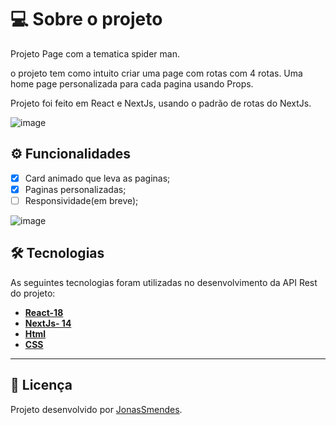 
# 💻 Sobre o projeto

Projeto Page com a tematica spider man.

o projeto tem como intuito criar uma page com rotas com 4 rotas.
Uma home page personalizada para cada pagina usando Props.

Projeto foi feito em React e NextJs, usando o padrão de rotas do NextJs.

![image](https://github.com/user-attachments/assets/9796effb-5259-4a87-98db-cafa1d506245)


## ⚙️ Funcionalidades

- [x]  Card animado que leva as paginas;
- [x]  Paginas personalizadas;
- [ ]  Responsividade(em breve);

![image](https://github.com/user-attachments/assets/0208d4ab-ccb9-43a9-b08f-376bf7c77fb8)


## 🛠 Tecnologias

As seguintes tecnologias foram utilizadas no desenvolvimento da API Rest do projeto:

- **[React-18](https://react.dev/community)**
- **[NextJs- 14](https://nextjs.org/docs)**
- **[Html](https://developer.mozilla.org/pt-BR/docs/Web/HTML)**
- **[CSS](https://developer.mozilla.org/pt-BR/docs/Web/CSS)**


---


## 📝 Licença

Projeto desenvolvido por [JonasSmendes](https://repositorio-jonas-mendes.vercel.app/).

